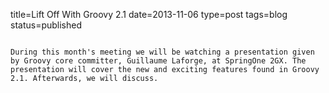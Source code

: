 title=Lift Off With Groovy 2.1
date=2013-11-06
type=post
tags=blog
status=published
~~~~~~

During this month's meeting we will be watching a presentation given by Groovy core committer, Guillaume Laforge, at SpringOne 2GX. The presentation will cover the new and exciting features found in Groovy 2.1. Afterwards, we will discuss.
